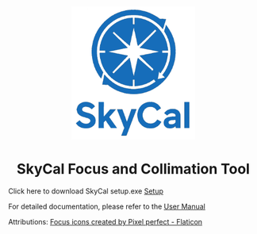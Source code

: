 

<p align="center">
  <img src="https://raw.githubusercontent.com/insertnamehere1/Bahtinov-Collimator/refs/heads/master/SkyCal.logo.png" alt="SkyCal Logo" width="250">
</p>

<h1 align="center">SkyCal Focus and Collimation Tool</h1>

Click here to download SkyCal setup.exe [Setup](https://github.com/insertnamehere1/Bahtinov-Collimator/releases/download/SetupV3/setup.exe)

For detailed documentation, please refer to the [User Manual](https://github.com/insertnamehere1/Bahtinov-Collimator/blob/master/help.pdf)






Attributions: 
<a href="https://www.flaticon.com/free-icons/focus" title="focus icons">Focus icons created by Pixel perfect - Flaticon</a>
